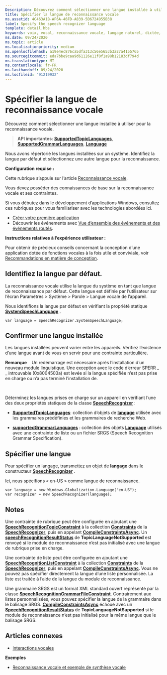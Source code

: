 ```yaml
---
Description: Découvrez comment sélectionner une langue installée à utiliser pour la reconnaissance vocale.
title: Spécifier la langue de reconnaissance vocale
ms.assetid: 4C463A1B-AF6A-46FD-A839-5D6724955B38
label: Specify the speech recognizer language
template: detail.hbs
keywords: voix, vocal, reconnaissance vocale, langage naturel, dictée, saisie, interaction utilisateur
ms.date: 09/24/2020
ms.topic: article
ms.localizationpriority: medium
ms.openlocfilehash: a19e4ec876ca5dfa313c56e5653b3a27a4155765
ms.sourcegitcommit: eda7bbe9caa9d61126e11f0f1a98b12183df794d
ms.translationtype: MT
ms.contentlocale: fr-FR
ms.lasthandoff: 09/24/2020
ms.locfileid: "91219932"
---
```

# <a name="specify-the-speech-recognizer-language"></a>Spécifier la langue de reconnaissance vocale


Découvrez comment sélectionner une langue installée à utiliser pour la reconnaissance vocale.

> **API importantes**: [**SupportedTopicLanguages**](/uwp/api/windows.media.speechrecognition.speechrecognizer.supportedtopiclanguages), [**SupportedGrammarLanguages**](/uwp/api/windows.media.speechrecognition.speechrecognizer.supportedgrammarlanguages), [**Language**](/uwp/api/Windows.Globalization.Language)


Nous avons répertorié les langues installées sur un système. Identifiez la langue par défaut et sélectionnez une autre langue pour la reconnaissance.

**Configuration requise :**

Cette rubrique s’appuie sur l’article [Reconnaissance vocale](speech-recognition.md).

Vous devez posséder des connaissances de base sur la reconnaissance vocale et ses contraintes.

Si vous débutez dans le développement d’applications Windows, consultez ces rubriques pour vous familiariser avec les technologies abordées ici.

-   [Créer votre première application](../../get-started/your-first-app.md)
-   Découvrir les événements avec [Vue d’ensemble des événements et des événements routés](../../xaml-platform/events-and-routed-events-overview.md).

**Instructions relatives à l’expérience utilisateur :**

Pour obtenir de précieux conseils concernant la conception d’une application dotée de fonctions vocales à la fois utile et conviviale, voir [Recommandations en matière de conception](./speech-interactions.md).

## <a name="identify-the-default-language"></a>Identifiez la langue par défaut.


La reconnaissance vocale utilise la langue du système en tant que langue de reconnaissance par défaut. Cette langue est définie par l’utilisateur sur l’écran Paramètres &gt; Système &gt; Parole &gt; Langue vocale de l’appareil.

Nous identifions la langue par défaut en vérifiant la propriété statique [**SystemSpeechLanguage**](/uwp/api/windows.media.speechrecognition.speechrecognizer.systemspeechlanguage) .

```CSharp
var language = SpeechRecognizer.SystemSpeechLanguage; 
```

## <a name="confirm-an-installed-language"></a>Confirmer une langue installée


Les langues installées peuvent varier entre les appareils. Vérifiez l’existence d’une langue avant de vous en servir pour une contrainte particulière.

**Remarque**    Un redémarrage est nécessaire après l’installation d’un nouveau module linguistique. Une exception avec le code d’erreur SPERR \_ \_ introuvable (0x8004503a) est levée si la langue spécifiée n’est pas prise en charge ou n’a pas terminé l’installation de.

 

Déterminez les langues prises en charge sur un appareil en vérifiant l’une des deux propriétés statiques de la classe [**SpeechRecognizer**](/uwp/api/Windows.Media.SpeechRecognition.SpeechRecognizer) :

-   [**SupportedTopicLanguages**](/uwp/api/windows.media.speechrecognition.speechrecognizer.supportedtopiclanguages): collection d’objets de [**langage**](/uwp/api/Windows.Globalization.Language) utilisée avec les grammaires prédéfinies et les grammaires de recherche Web.

-   [**supportedGrammarLanguages**](/uwp/api/windows.media.speechrecognition.speechrecognizer.supportedgrammarlanguages) : collection des objets [**Language**](/uwp/api/Windows.Globalization.Language) utilisés avec une contrainte de liste ou un fichier SRGS (Speech Recognition Grammar Specification).

## <a name="specify-a-language"></a>Spécifier une langue


Pour spécifier un langage, transmettez un objet de [**langage**](/uwp/api/Windows.Globalization.Language) dans le constructeur [**SpeechRecognizer**](/uwp/api/Windows.Media.SpeechRecognition.SpeechRecognizer) .

Ici, nous spécifions « en-US » comme langue de reconnaissance.


```CSharp
var language = new Windows.Globalization.Language("en-US"); 
var recognizer = new SpeechRecognizer(language); 
```

## <a name="remarks"></a>Notes


Une contrainte de rubrique peut être configurée en ajoutant une [**SpeechRecognitionTopicConstraint**](/uwp/api/Windows.Media.SpeechRecognition.SpeechRecognitionTopicConstraint) à la collection [**Constraints**](/uwp/api/windows.media.speechrecognition.speechrecognizer.constraints) de la [**SpeechRecognizer**](/uwp/api/Windows.Media.SpeechRecognition.SpeechRecognizer), puis en appelant [**CompileConstraintsAsync**](/uwp/api/windows.media.speechrecognition.speechrecognizer.compileconstraintsasync). Un [**speechRecognitionResultStatus**](/uwp/api/Windows.Media.SpeechRecognition.SpeechRecognitionResultStatus) de **TopicLanguageNotSupported** est renvoyé si le module de reconnaissance n’est pas initialisé avec une langue de rubrique prise en charge.

Une contrainte de liste peut être configurée en ajoutant une [**SpeechRecognitionListConstraint**](/uwp/api/Windows.Media.SpeechRecognition.SpeechRecognitionListConstraint) à la collection [**Constraints**](/uwp/api/windows.media.speechrecognition.speechrecognizer.constraints) de la [**SpeechRecognizer**](/uwp/api/Windows.Media.SpeechRecognition.SpeechRecognizer), puis en appelant [**CompileConstraintsAsync**](/uwp/api/windows.media.speechrecognition.speechrecognizer.compileconstraintsasync). Vous ne pouvez pas spécifier directement la langue d’une liste personnalisée. La liste est traitée à l’aide de la langue du module de reconnaissance.

Une grammaire SRGS est un format XML standard ouvert représenté par la classe [**SpeechRecognitionGrammarFileConstraint**](/uwp/api/Windows.Media.SpeechRecognition.SpeechRecognitionGrammarFileConstraint). Contrairement aux listes personnalisées, vous pouvez spécifier la langue de la grammaire dans le balisage SRGS. [**CompileConstraintsAsync**](/uwp/api/windows.media.speechrecognition.speechrecognizer.compileconstraintsasync) échoue avec un [**SpeechRecognitionResultStatus**](/uwp/api/Windows.Media.SpeechRecognition.SpeechRecognitionResultStatus) de **TopicLanguageNotSupported** si le module de reconnaissance n’est pas initialisé pour la même langue que le balisage SRGS.

## <a name="related-articles"></a>Articles connexes

* [Interactions vocales](speech-interactions.md)

**Exemples**

* [Reconnaissance vocale et exemple de synthèse vocale](https://github.com/Microsoft/Windows-universal-samples/tree/master/Samples/SpeechRecognitionAndSynthesis)
 

 
